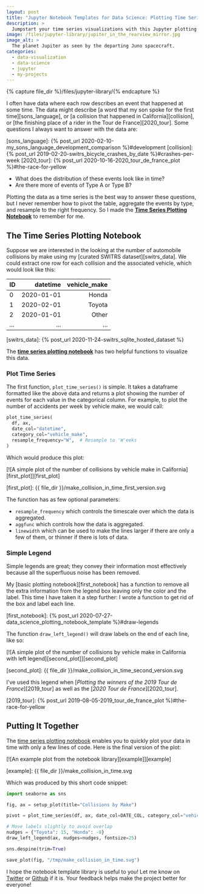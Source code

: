 ```yaml
---
layout: post
title: "Jupyter Notebook Templates for Data Science: Plotting Time Series"
description: >
  Jumpstart your time series visualizations with this Jupyter plotting notebook!
image: /files/jupyter-library/jupiter_in_the_rearview_mirror.jpg
image_alt: >
  The planet Jupiter as seen by the departing Juno spacecraft.
categories: 
  - data-visualization
  - data-science
  - jupyter
  - my-projects
---
```


{% capture file_dir %}/files/jupyter-library/{% endcapture %}

I often have data where each row describes an event that happened at some
time. The data might describe [a word that my son spoke for the first
time][sons_language], or [a collision that happened in California][collision],
or [the finishing place of a rider in the Tour de France][2020_tour]. Some
questions I always want to answer with the data are:

[sons_language]: {% post_url 2020-02-10-my_sons_language_development_comparison %}#development
[collision]: {% post_url 2019-02-20-switrs_bicycle_crashes_by_date %}#crashes-per-week
[2020_tour]: {% post_url 2020-10-16-2020_tour_de_france_plot %}#the-race-for-yellow

- What does the distribution of these events look like in time? 
- Are there more of events of Type A or Type B?

Plotting the data as a time series is the best way to answer these questions,
but I never remember how to pivot the table, aggregate the events by type, and
resample to the right frequency. So I made the [**Time Series Plotting
Notebook**][plotting_nb] to remember for me.

[plotting_nb]: https://github.com/agude/Jupyter-Notebook-Template-Library/blob/master/notebooks/basic-time-series-plotting-template.ipynb

## The Time Series Plotting Notebook

Suppose we are interested in the looking at the number of automobile
collisions by make using my [curated SWITRS dataset][switrs_data]. We could
extract one row for each collision and the associated vehicle, which would
look like this:

|  ID  |   datetime |  vehicle_make |
|:-----|-----------:|--------------:|
| 0    | 2020-01-01 |         Honda |
| 1    | 2020-02-01 |        Toyota |
| 2    | 2020-01-01 |         Other |
| ...  |        ... |           ... |

[switrs_data]: {% post_url 2020-11-24-switrs_sqlite_hosted_dataset %}

The [**time series plotting notebook**][plotting_nb] has two helpful functions
to visualize this data.

### Plot Time Series

The first function, `plot_time_series()` is simple. It takes a dataframe
formatted like the above data and returns a plot showing the number of events
for each value in the categorical column. For example, to plot the number of
accidents per week by vehicle make, we would call:

```python
plot_time_series(
  df, ax,
  date_col="datetime",
  category_col="vehicle_make",
  resample_frequency="W",  # Resample to 'W'eeks
)
```

Which would produce this plot:

[![A simple plot of the number of collisions by vehicle make in
California][first_plot]][first_plot]

[first_plot]: {{ file_dir }}/make_collision_in_time_first_version.svg

The function has as few optional parameters:

- `resample_frequency` which controls the timescale over which the data is
aggregated.
- `aggfunc` which controls how the data is aggregated.
- `linewidth` which can be used to make the lines larger if there are only a
few of them, or thinner if there is lots of data.

### Simple Legend

Simple legends are great; they convey their information most effectively
because all the superfluous noise has been removed. 

My [basic plotting notebook][first_notebook] has a function to remove all the
extra information from the legend box leaving only the color and the label.
This time I have taken it a step further: I wrote a function to get rid of the
box and label each line.

[first_notebook]: {% post_url 2020-07-27-data_science_plotting_notebook_template %}#draw-legends

The function `draw_left_legend()` will draw labels on the end of each line,
like so:

[![A simple plot of the number of collisions by vehicle make in California
with left legend][second_plot]][second_plot]

[second_plot]: {{ file_dir }}/make_collision_in_time_second_version.svg

I've used this legend when [_Plotting the winners of the 2019 Tour de
France_][2019_tour] as well as the [_2020 Tour de France_][2020_tour].

[2019_tour]: {% post_url 2019-08-05-2019_tour_de_france_plot %}#the-race-for-yellow

## Putting It Together

The [time series plotting notebook][plotting_nb] enables you to quickly plot
your data in time with only a few lines of code. Here is the final version of
the plot:

[![An example plot from the notebook library][example]][example]

[example]: {{ file_dir }}/make_collision_in_time.svg

Which was produced by this short code snippet:

```python
import seaborne as sns

fig, ax = setup_plot(title="Collisions by Make")

pivot = plot_time_series(df, ax, date_col=DATE_COL, category_col="vehicle_make", resample_frequency="W")

# Move labels slightly to avoid overlap
nudges = {"Toyota": 15, "Honda": -8}
draw_left_legend(ax, nudges=nudges, fontsize=25)

sns.despine(trim=True)

save_plot(fig, "/tmp/make_collision_in_time.svg")
```

I hope the notebook template library is useful to you! Let me know on
[Twitter][twit] or [Github][github] if it is. Your feedback helps make the
project better for everyone!

[twit]: https://twitter.com/alex_gude/
[github]: https://github.com/agude/Jupyter-Notebook-Template-Library/issues
